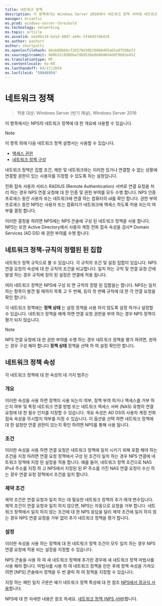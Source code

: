 ```yaml
---
title: 네트워크 정책
description: 이 항목에서는 Windows Server 2016에서 네트워크 정책 서버에 네트워크 정책의 개요를 제공 하 고 NPS에 대 한 추가 설명서 링크가 포함 되어 있습니다.
manager: brianlic
ms.prod: windows-server-threshold
ms.technology: networking
ms.topic: article
ms.assetid: e4a9b134-6d1d-40d7-a49c-5f46d5fdb419
ms.author: pashort
author: shortpatti
ms.openlocfilehash: 60ab80bb6cf26578430b76806405a65a0f596ef2
ms.sourcegitcommit: 0d0b32c8986ba7db9536e0b8648d4ddf9b03e452
ms.translationtype: MT
ms.contentlocale: ko-KR
ms.lasthandoff: 04/17/2019
ms.locfileid: "59848954"
---
```

# <a name="network-policies"></a>네트워크 정책

>적용 대상: Windows Server (반기 채널), Windows Server 2016

이 항목에서는 NPS의 네트워크 정책에 대 한 개요에 사용할 수 있습니다.

>[!NOTE]
>이 항목 외에 다음 네트워크 정책 설명서는 사용할 수 있습니다.
> - [액세스 권한](nps-np-access.md)
> - [네트워크 정책 구성](nps-np-configure.md)

네트워크 정책은 집합 조건, 제한 및 네트워크와는 이러한 있거나 연결할 수 없는 상황에 연결할 권한이 있는 사용자를 지정할 수 있도록 하는 설정입니다.

전화 접속 사용자 서비스 RADIUS (Remote Authentication) 서버로 연결 요청을 처리 하는 경우 NPS 연결 요청에 대 한 인증 및 권한 부여를 모두 수행 합니다. NPS 인증 프로세스 동안 사용자 또는 네트워크에 연결 하는 컴퓨터의 id를 확인 합니다. 권한 부여 프로세스 동안 NPS는 사용자 또는 컴퓨터가 네트워크에 액세스 하도록 허용 되는지 여부를 결정 합니다.

이러한 결정을 하려면 NPS에는 NPS 콘솔에 구성 된 네트워크 정책을 사용 합니다. NPS는 또한 Active Directory에서 사용자 계정 전화 접속 속성을 검사&reg; Domain Services \(AD DS\) 에 권한 부여를 수행 합니다.

## <a name="network-policies---an-ordered-set-of-rules"></a>네트워크 정책-규칙의 정렬된 된 집합

네트워크 정책 규칙으로 볼 수 있습니다. 각 규칙의 조건 및 설정 집합이 있습니다. NPS 연결 요청의 속성에 대 한 규칙의 조건을 비교합니다. 일치 하는 규칙 및 연결 요청 간에 발생 하는 경우 규칙에 정의 된 설정은 연결에 적용 됩니다.

여러 네트워크 정책은 NPS에 구성 되 면 규칙의 정렬 된 집합을는 합니다. NPS는 일치 하는 항목이 발견 될 때까지 목록 고 두 번째, 등의 첫 번째 규칙에 대 한 각 연결 요청을 확인 합니다.

각 네트워크 정책에는 **정책 상태** 는 설정 정책을 사용 하지 않도록 설정 하거나 설정할 수 있습니다. 네트워크 정책을 해제 하면 연결 요청 권한을 부여 하는 경우 NPS 정책이 평가 되지 않습니다.

>[!NOTE]
>NPS 연결 요청에 대 한 권한 부여를 수행 하는 경우 네트워크 정책을 평가 하려면, 원하는 경우 구성 해야 합니다 **정책 상태** 정책을 선택 하 여 설정 확인란 합니다.

## <a name="network-policy-properties"></a>네트워크 정책 속성

각 네트워크 정책에 대 한 속성의 네 가지 범주는

### <a name="overview"></a>개요

 이러한 속성을 사용 하면 정책이 사용 되는지 여부, 정책 부여 하거나 액세스를 거부 하는지 여부 및 특정 네트워크 연결 방법 또는 네트워크 액세스 서버 (NAS) 유형의 연결 요청에 대 한 필수 인지를 지정할 수 있습니다. 개요 속성은 AD DS의 사용자 계정 전화 접속 속성을 무시할지 여부를 지정 수 있습니다. 이 옵션을 선택 하면 네트워크 정책에 대 한 설정만 연결 권한이 있는지 확인 하려면 NPS를 통해 사용 됩니다.


### <a name="conditions"></a>조건

 이러한 속성을 사용 하면 연결 요청은 네트워크 정책에 일치 시키기 위해 포함 해야 하는 조건을 지정 하려면 연결 요청 정책에서 구성 된 조건이 일치 하는 경우 NPS 연결에 네트워크 정책에 지정 된 설정을 적용 합니다. 예를 들어, 네트워크 정책 조건으로 NAS IPv4 주소를 지정 하 고 NPS에서 지정된 된 IP 주소를 가진 NAS 연결 요청이 수신 하는 경우 연결 요청 정책에서 조건을 일치 합니다. 


### <a name="constraints"></a>제약 조건

 제약 조건은 연결 요청과 일치 하는 데 필요한 네트워크 정책의 추가 매개 변수입니다. 제약 조건이 연결 요청과 일치 하지 않으면, NPS는 자동으로 요청을 거부 합니다. 네트워크 정책에서 일치 하지 않는 조건에 대 한 NPS 응답을 달리 제약 조건에 일치 하지 않는 경우 NPS 연결 요청을 거부 없이 추가 네트워크 정책을 평가 합니다.

### <a name="settings"></a>설정

 이러한 속성을 사용 하는 정책에 대 한 네트워크 정책 조건이 모두 일치 하는 경우 NPS 연결 요청에 적용 되는 설정을 지정할 수 있습니다.

NPS 콘솔을 사용 하 여 새 네트워크 정책에 추가한 경우에 새 네트워크 정책 마법사를 사용 해야 합니다. 마법사를 사용 하 여 네트워크 정책을 만든 후에 정책 속성을 가져오려면 [NPS] 콘솔에서 정책을 두 번 클릭 하 여 정책을 지정할 수 있습니다.

지정 하는 패턴 일치 구문은 예가 네트워크 정책 특성에 대 한 참조 [NPS에서 정규식 사용](nps-crp-reg-expressions.md)합니다.

NPS에 대 한 자세한 내용은 참조 하세요. [네트워크 정책 (NPS 서버)](nps-top.md)합니다.
